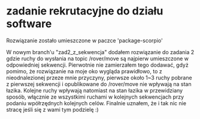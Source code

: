 # zadanie rekrutacyjne do działu software
Rozwiązanie zostało umieszczone w paczce 'package-scorpio'

W nowym branch'u "zad2_z_sekwencja" dodałem rozwiązanie do zadania 2 gdzie ruchy do wysłania na topic /rover/move są najpierw umieszczone w odpowiedniej sekwencji. Pierwotnie nie zamierzałem tego dodawać, gdyż pomimo, że rozwiązanie na moje oko wygląda prawidłowo, to z nieodnalezionej przeze mnie przyczyny, pierwsze około 1~3 ruchy pobrane z pierwszej sekwencji i opublikowane do /rover/move nie wpływają na stan łazika. Kolejne ruchy wpływają natomiast na stan łazika w przewidziany sposób, włącznie ze wszystkimi ruchami w kolejnych sekwencjach przy podaniu wpółrzędnych kolejnych celów. Finalnie uznałem, że i tak nic nie stracę jeśli się z wami tym podzielę :)
